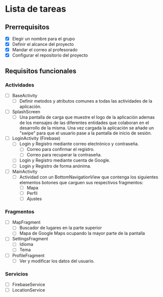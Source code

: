 # Lista de tareas

## Prerrequisitos

- [X] Elegir un nombre para el grupo
- [X] Definir el alcance del proyecto
- [X] Mandar el correo al profesorado
- [X] Configurar el repositorio del proyecto

## Requisitos funcionales

### Actividades

- [ ] BaseActivity
  - [ ] Definir metodos y atributos comunes a todas las actividades de la aplicación.
- [ ] SplashScreen
  - [ ] Una pantalla de carga que muestre el logo de la aplicación ademas de los mensajes de las diferentes entidades que colaboran en el desarrollo de la misma. Una vez cargada la aplicación se añade un "swipe" para que el usuario pase a la pantalla de inicio de sesión.
- [ ] LoginActivity (Firebase)
  - [ ] Login y Registro mediante correo electrónico y contraseña.
    - [ ] Correo para confirmar el registro.
    - [ ] Correo para recuperar la contraseña.
  - [ ] Login y Registro mediante cuenta de Google.
  - [ ] Login y Registro de forma anónima.
- [ ] MainActivity
  - [ ] Actividad con un BottomNavigationView que contenga los siguientes elementos botones que carguen sus respectivos fragmentos:
    - [ ] Mapa
    - [ ] Perfil
    - [ ] Ajustes

### Fragmentos

- [ ] MapFragment
  - [ ] Buscador de lugares en la parte superior
  - [ ] Mapa de Google Maps ocupando la mayor parte de la pantalla
- [ ] SettingsFragment
  - [ ] Idioma
  - [ ] Tema
- [ ] ProfileFragment
  - [ ] Ver y modificar los datos del usuario.

### Servicios

- [ ] FirebaseService
- [ ] LocationService
